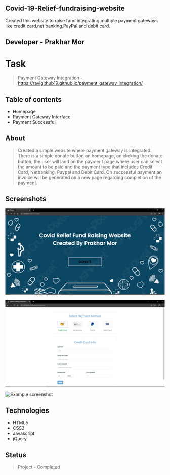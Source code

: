 ## Covid-19-Relief-fundraising-website
Created this website to raise fund integrating multiple payment gateways like credit card,net banking,PayPal and debit card.

## Developer - Prakhar Mor

# Task
> Payment Gateway Integration - https://ravigithub19.github.io/payment_gateway_integration/

## Table of contents
* Homepage
* Payment Gateway Interface
* Payment Successful

## About
> Created a simple website where payment gateway is integrated. There is a simple donate button on homepage, on clicking the donate button, the user will land on the payment page where user can select the amount to be paid and the payment type that includes Credit Card, Netbanking, Paypal and Debit Card. On successful payment an invoice will be generated on a new page regarding completion of the payment.

## Screenshots
![Example screenshot](img/Homepage.png)<br>

![Example screenshot](img/paymentPage.png)<br>

![Example screenshot](img/paymentSuccess.png)

## Technologies
* HTML5
* CSS3
* Javascript
* jQuery

## Status
> Project - Completed

